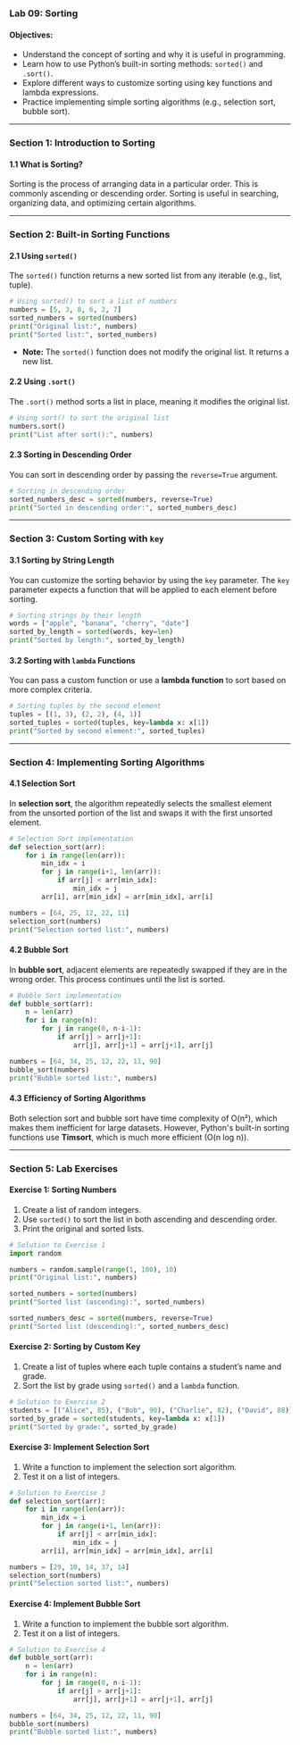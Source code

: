 ### Lab 09: Sorting

#### Objectives:
- Understand the concept of sorting and why it is useful in programming.
- Learn how to use Python’s built-in sorting methods: `sorted()` and `.sort()`.
- Explore different ways to customize sorting using key functions and lambda expressions.
- Practice implementing simple sorting algorithms (e.g., selection sort, bubble sort).

---

### Section 1: Introduction to Sorting

#### 1.1 What is Sorting?
Sorting is the process of arranging data in a particular order. This is commonly ascending or descending order. Sorting is useful in searching, organizing data, and optimizing certain algorithms.

---

### Section 2: Built-in Sorting Functions

#### 2.1 Using `sorted()`
The `sorted()` function returns a new sorted list from any iterable (e.g., list, tuple).

```python
# Using sorted() to sort a list of numbers
numbers = [5, 3, 8, 6, 2, 7]
sorted_numbers = sorted(numbers)
print("Original list:", numbers)
print("Sorted list:", sorted_numbers)
```

- **Note:** The `sorted()` function does not modify the original list. It returns a new list.

#### 2.2 Using `.sort()`
The `.sort()` method sorts a list in place, meaning it modifies the original list.

```python
# Using sort() to sort the original list
numbers.sort()
print("List after sort():", numbers)
```

#### 2.3 Sorting in Descending Order
You can sort in descending order by passing the `reverse=True` argument.

```python
# Sorting in descending order
sorted_numbers_desc = sorted(numbers, reverse=True)
print("Sorted in descending order:", sorted_numbers_desc)
```

---

### Section 3: Custom Sorting with `key`

#### 3.1 Sorting by String Length
You can customize the sorting behavior by using the `key` parameter. The `key` parameter expects a function that will be applied to each element before sorting.

```python
# Sorting strings by their length
words = ["apple", "banana", "cherry", "date"]
sorted_by_length = sorted(words, key=len)
print("Sorted by length:", sorted_by_length)
```

#### 3.2 Sorting with `lambda` Functions
You can pass a custom function or use a **lambda function** to sort based on more complex criteria.

```python
# Sorting tuples by the second element
tuples = [(1, 3), (2, 2), (4, 1)]
sorted_tuples = sorted(tuples, key=lambda x: x[1])
print("Sorted by second element:", sorted_tuples)
```

---

### Section 4: Implementing Sorting Algorithms

#### 4.1 Selection Sort
In **selection sort**, the algorithm repeatedly selects the smallest element from the unsorted portion of the list and swaps it with the first unsorted element.

```python
# Selection Sort implementation
def selection_sort(arr):
    for i in range(len(arr)):
        min_idx = i
        for j in range(i+1, len(arr)):
            if arr[j] < arr[min_idx]:
                min_idx = j
        arr[i], arr[min_idx] = arr[min_idx], arr[i]

numbers = [64, 25, 12, 22, 11]
selection_sort(numbers)
print("Selection sorted list:", numbers)
```

#### 4.2 Bubble Sort
In **bubble sort**, adjacent elements are repeatedly swapped if they are in the wrong order. This process continues until the list is sorted.

```python
# Bubble Sort implementation
def bubble_sort(arr):
    n = len(arr)
    for i in range(n):
        for j in range(0, n-i-1):
            if arr[j] > arr[j+1]:
                arr[j], arr[j+1] = arr[j+1], arr[j]

numbers = [64, 34, 25, 12, 22, 11, 90]
bubble_sort(numbers)
print("Bubble sorted list:", numbers)
```

#### 4.3 Efficiency of Sorting Algorithms
Both selection sort and bubble sort have time complexity of O(n²), which makes them inefficient for large datasets. However, Python's built-in sorting functions use **Timsort**, which is much more efficient (O(n log n)).

---

### Section 5: Lab Exercises

#### Exercise 1: Sorting Numbers
1. Create a list of random integers.
2. Use `sorted()` to sort the list in both ascending and descending order.
3. Print the original and sorted lists.

```python
# Solution to Exercise 1
import random

numbers = random.sample(range(1, 100), 10)
print("Original list:", numbers)

sorted_numbers = sorted(numbers)
print("Sorted list (ascending):", sorted_numbers)

sorted_numbers_desc = sorted(numbers, reverse=True)
print("Sorted list (descending):", sorted_numbers_desc)
```

#### Exercise 2: Sorting by Custom Key
1. Create a list of tuples where each tuple contains a student’s name and grade.
2. Sort the list by grade using `sorted()` and a `lambda` function.

```python
# Solution to Exercise 2
students = [("Alice", 85), ("Bob", 90), ("Charlie", 82), ("David", 88)]
sorted_by_grade = sorted(students, key=lambda x: x[1])
print("Sorted by grade:", sorted_by_grade)
```

#### Exercise 3: Implement Selection Sort
1. Write a function to implement the selection sort algorithm.
2. Test it on a list of integers.

```python
# Solution to Exercise 3
def selection_sort(arr):
    for i in range(len(arr)):
        min_idx = i
        for j in range(i+1, len(arr)):
            if arr[j] < arr[min_idx]:
                min_idx = j
        arr[i], arr[min_idx] = arr[min_idx], arr[i]

numbers = [29, 10, 14, 37, 14]
selection_sort(numbers)
print("Selection sorted list:", numbers)
```

#### Exercise 4: Implement Bubble Sort
1. Write a function to implement the bubble sort algorithm.
2. Test it on a list of integers.

```python
# Solution to Exercise 4
def bubble_sort(arr):
    n = len(arr)
    for i in range(n):
        for j in range(0, n-i-1):
            if arr[j] > arr[j+1]:
                arr[j], arr[j+1] = arr[j+1], arr[j]

numbers = [64, 34, 25, 12, 22, 11, 90]
bubble_sort(numbers)
print("Bubble sorted list:", numbers)
```